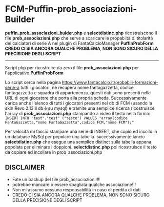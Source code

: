 
# FCM-Puffin-prob_associazioni-Builder


**puffin_prob_associazioni_buider.php** e **selectdistinc.php** ricostruiscono il file **prob_associazioni.php** che serve a scaricare le propabiltà di titolarità dei calciatori di serie A nel plugin di FantaCalcioManager **PuffinProbForm**
**CREDO CI SIA ANCORA QUALCHE PROBLEMA, NON SONO SICURO DELLA PRECISIONE DEGLI SCRIPT**

---
Script php per ricostruire da zero il file **prob_associazioni.php** per l'applicativo **PuffinProbForm**

Lo script cerca nella pagina https://www.fantacalcio.it/probabili-formazioni-serie-a tutti i giocatori, ne recupera nome fantagazzetta, codice fantagazzetta e squadra di appartenenza. questi dati sono presenti nella URL di ogni giocatore che porta alla propria scheda.
Successivamente carica anche l'elenco di tutti i giocatori presenti nel db di FCM (usando la skin Revo 2.13 il db è su mysql) e tramite una semplice ricerca ricostruisce l'array di **prob_associazioni.php** stampando a video il testo nella forma: `INSERT INTO "test"."test" ("testo") VALUES "array(codice FantaGazzetta,"nome FantaGazzetta",codice FCM,"nome FCM");"`

Per velocità mi faccio stampare una serie di INSERT, che copio ed incollo in un database MySql per popolare una tabella.
successivamente lancio **selectdistinc.php** che esegue una semplice distinct sulla tabella appena popolata per eliminare i doppioni. **selectdistinc.php** poi ricostruisce il testo da copiare ed incollare in prob_associazioni.php

## DISCLAIMER

 - Fate un backup del file prob_associazioni!!!!
 - potrebbe mancare o essere sbagliata qualche associazione!!!
 - Non mi assumo nessuna responsabilità in caso di perdita di dati
 - CREDO CI SIA ANCORA QUALCHE PROBLEMA, NON SONO SICURO DELLA PRECISIONE DEGLI SCRIPT
